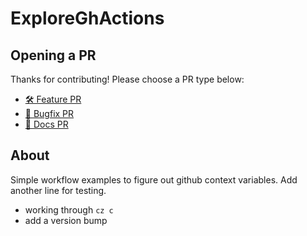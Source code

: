 # ExploreGhActions

## Opening a PR

Thanks for contributing! Please choose a PR type below:

- [🛠 Feature PR](https://github.com/sandhujasmine/ExploreGHActions/compare/main?expand=1&template=feature.md)
- [🐛 Bugfix PR](https://github.com/sandhujasmine/ExploreGHActions/compare/main?expand=1&template=bug.md)
- [📝 Docs PR](https://github.com/sandhujasmine/ExploreGHActions/compare/main?expand=1&template=docs.md)

## About

Simple workflow examples to figure out github context variables.
Add another line for testing.

- working through `cz c` 
- add a version bump
